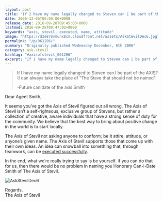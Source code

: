 ```yaml
---
layout: post
title: "If I have my name legally changed to Steven can I be part of the AXIS?"
date: 2006-12-06T00:00:00+0000
release_date: 2016-09-28T09:45:03+0000
lastmod: 2016-09-28T09:47:02+0000
keywords: "axis, stevil, executed, name, attitude"
image: "https://d3e878vmunx8cm.cloudfront.net/assets/AskStevilDec6.jpg"
permalink: "/p/061206/"
summary: "Originally published Wednesday December, 6th 2006"
category: ask-stevil
hashtag: "#axisofstevil_061206"
excerpt: "If I have my name legally changed to Steven can I be part of the AXIS? and other great questions from Wednesday December, 6th 2006"
---
```


[p01]: https://d3e878vmunx8cm.cloudfront.net/assets/AskStevilDec6.jpg "AskStevilDec6"
> If I have my name legally changed to Steven can I be part of the AXIS? (I can always take the place of "The Steve that should not be named".
> 
> -Future canidate of the axis Smith

Dear Agent Smith,

It seems you’ve got the Axis of Stevil figured out all wrong.  The Axis of Stevil isn’t a self-righteous, exclusive group of Stevens, but rather a collection of creative, aware individuals that have a strong sense of duty for the community.  We believe that the best way to bring about positive change in the world is to start locally.

The Axis of Stevil not asking anyone to conform; be it attire, attitude, or anyone’s given name. The Axis of Stevil supports those that come up with their own ideas.  An idea can snowball into something that, through teamwork, can be [executed successfully](http://www.magnoliaartscenter.com/events/090906-river-rock-festival/ "executed successfully").

In the end, what we’re really trying to say is be yourself. If you can do that for us, then there would be no problem in naming you Honorary Can-i-Date Smith of The Axis of Stevil.

![AskStevilDec6][p01]

Regards,  
The Axis of Stevil
